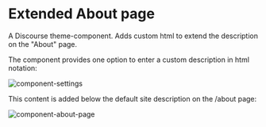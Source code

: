 # Extended About page

A Discourse theme-component. Adds custom html to extend the description on the "About" page.

The component provides one option to enter a custom description in html notation:

![component-settings](https://user-images.githubusercontent.com/26887899/121359928-e0f71d00-c92b-11eb-807b-f6bc847fbd69.png)

This content is added below the default site description on the /about page:

![component-about-page](https://user-images.githubusercontent.com/26887899/121360202-1dc31400-c92c-11eb-9a93-da7c41c5afc2.png)




